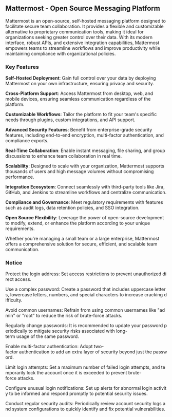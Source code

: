 ## Mattermost - Open Source Messaging Platform

Mattermost is an open-source, self-hosted messaging platform designed to facilitate secure team collaboration. It provides a flexible and customizable alternative to proprietary communication tools, making it ideal for organizations seeking greater control over their data. With its modern interface, robust APIs, and extensive integration capabilities, Mattermost empowers teams to streamline workflows and improve productivity while maintaining compliance with organizational policies.

### Key Features

**Self-Hosted Deployment**: Gain full control over your data by deploying Mattermost on your own infrastructure, ensuring privacy and security.
  
**Cross-Platform Support**: Access Mattermost from desktop, web, and mobile devices, ensuring seamless communication regardless of the platform.

**Customizable Workflows**: Tailor the platform to fit your team's specific needs through plugins, custom integrations, and API support.

**Advanced Security Features**: Benefit from enterprise-grade security features, including end-to-end encryption, multi-factor authentication, and compliance exports.

**Real-Time Collaboration**: Enable instant messaging, file sharing, and group discussions to enhance team collaboration in real time.

**Scalability**: Designed to scale with your organization, Mattermost supports thousands of users and high message volumes without compromising performance.

**Integration Ecosystem**: Connect seamlessly with third-party tools like Jira, GitHub, and Jenkins to streamline workflows and centralize communication.

**Compliance and Governance**: Meet regulatory requirements with features such as audit logs, data retention policies, and SSO integration.

**Open Source Flexibility**: Leverage the power of open-source development to modify, extend, or enhance the platform according to your unique requirements.

Whether you're managing a small team or a large enterprise, Mattermost offers a comprehensive solution for secure, efficient, and scalable team communication.

### Notice

Protect the login address: Set access restrictions to prevent unauthorized direct access.
    
Use a complex password: Create a password that includes uppercase letters, lowercase letters, numbers, and special characters to increase cracking difficulty.
    
Avoid common usernames: Refrain from using common usernames like "admin" or "root" to reduce the risk of brute-force attacks.
    
Regularly change passwords: It is recommended to update your password periodically to mitigate security risks associated with long-term usage of the same password.
    
Enable multi-factor authentication: Adopt two-factor authentication to add an extra layer of security beyond just the password.
    
Limit login attempts: Set a maximum number of failed login attempts, and temporarily lock the account once it is exceeded to prevent brute-force attacks.
    
Configure unusual login notifications: Set up alerts for abnormal login activity to be informed and respond promptly to potential security issues.
    
Conduct regular security audits: Periodically review account security logs and system configurations to quickly identify and fix potential vulnerabilities.
        
